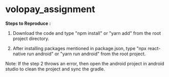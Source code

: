 # volopay_assignment

**Steps to Reproduce :**

1. Download the code and type "npm install" or "yarn add" from the root project directory.

2. After installing packages mentioned in package.json, type "npx react-native run android" or "yarn run android" from the root project.

Note: If the step 2 throws an error, then open the android project in android studio to clean the project and sync the gradle.
